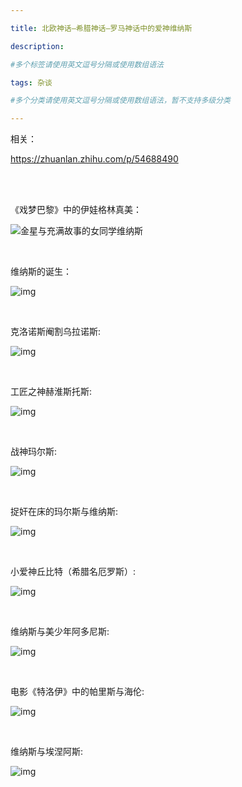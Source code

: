 ```yaml
---

title: 北欧神话—希腊神话—罗马神话中的爱神维纳斯

description: 

#多个标签请使用英文逗号分隔或使用数组语法

tags: 杂谈

#多个分类请使用英文逗号分隔或使用数组语法，暂不支持多级分类

---
```












相关：

https://zhuanlan.zhihu.com/p/54688490





<br/>
<br/>

《戏梦巴黎》中的伊娃格林真美：

![金星与充满故事的女同学维纳斯](./2024_9_29_3_北欧神话—希腊神话—罗马神话中的爱神维纳斯.assets/v2-813d6000d59b6feea3a9e75f5edc6fed_1440w.jpeg)



<br/>



维纳斯的诞生：

![img](./2024_9_29_3_北欧神话—希腊神话—罗马神话中的爱神维纳斯.assets/v2-fc9e4b1c1ea295bd6af322838715fef2_1440w.webp)


<br/>

克洛诺斯阉割乌拉诺斯:

![img](./2024_9_29_3_北欧神话—希腊神话—罗马神话中的爱神维纳斯.assets/v2-093eb6ae3da95c4b956f2599e8dcc63b_1440w.webp)

<br/>


工匠之神赫淮斯托斯:

![img](./2024_9_29_3_北欧神话—希腊神话—罗马神话中的爱神维纳斯.assets/v2-03f480272fe57cd0f88a0e45f5881792_1440w.webp)

<br/>

战神玛尔斯:

![img](./2024_9_29_3_北欧神话—希腊神话—罗马神话中的爱神维纳斯.assets/v2-a3e2e12cedae5483616341d2618ed007_1440w.webp)

<br/>



捉奸在床的玛尔斯与维纳斯:

![img](./2024_9_29_3_北欧神话—希腊神话—罗马神话中的爱神维纳斯.assets/v2-de49b137b1b4dc5bd36808b4c905a75e_1440w.webp)

<br/>



小爱神丘比特（希腊名厄罗斯）:

![img](./2024_9_29_3_北欧神话—希腊神话—罗马神话中的爱神维纳斯.assets/v2-91cb6dbb65c891626e46bc395a6d00dc_1440w.webp)



<br/>



维纳斯与美少年阿多尼斯:

![img](./2024_9_29_3_北欧神话—希腊神话—罗马神话中的爱神维纳斯.assets/v2-8788e8ca126f092c8278a7f92c3c3988_1440w.webp)

<br/>



电影《特洛伊》中的帕里斯与海伦:

![img](./2024_9_29_3_北欧神话—希腊神话—罗马神话中的爱神维纳斯.assets/v2-3f286ff3f840cb012b8d848d9d9742cf_1440w.webp)

<br/>

维纳斯与埃涅阿斯:

![img](./2024_9_29_3_北欧神话—希腊神话—罗马神话中的爱神维纳斯.assets/v2-21a08867c5ac8ef5f46b8c819e342ce8_1440w.webp)

<br/>
<br/>